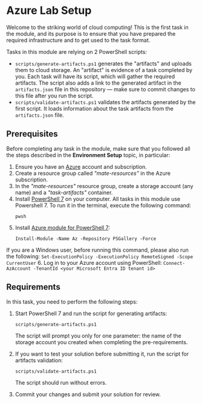 # Azure Lab Setup

Welcome to the striking world of cloud computing! This is the first task in the module, and its purpose is to ensure that you have prepared the required infrastructure and to get used to the task format. 

Tasks in this module are relying on 2 PowerShell scripts: 

- `scripts/generate-artifacts.ps1` generates the "artifacts" and uploads them to cloud storage. An "artifact" is evidence of a task completed by you. Each task will have its script, which will gather the required artifacts. The script also adds a link to the generated artifact in the `artifacts.json` file in this repository — make sure to commit changes to this file after you run the script. 
- `scripts/validate-artifacts.ps1` validates the artifacts generated by the first script. It loads information about the task artifacts from the `artifacts.json` file.   

## Prerequisites

Before completing any task in the module, make sure that you followed all the steps described in the **Environment Setup** topic, in particular: 

1. Ensure you have an [Azure](https://azure.microsoft.com/en-us/free/) account and subscription.
2. Create a resource group called *"mate-resources"* in the Azure subscription.
3. In the *"mate-resources"* resource group, create a storage account (any name) and a *"task-artifacts"* container.
4. Install [PowerShell 7](https://learn.microsoft.com/en-us/powershell/scripting/install/installing-powershell?view=powershell-7.4) on your computer. All tasks in this module use Powershell 7. To run it in the terminal, execute the following command: 
    ```
    pwsh
    ```
5. Install [Azure module for PowerShell 7](https://learn.microsoft.com/en-us/powershell/azure/install-azure-powershell?view=azps-11.3.0): 
    ```
    Install-Module -Name Az -Repository PSGallery -Force
    ```
If you are a Windows user, before running this command, please also run the following: 
    ```
    Set-ExecutionPolicy -ExecutionPolicy RemoteSigned -Scope CurrentUser
    ```
6. Log in to your Azure account using PowerShell:
    ```
    Connect-AzAccount -TenantId <your Microsoft Entra ID tenant id>
    ```

## Requirements

In this task, you need to perform the following steps: 

1. Start PowerShell 7 and run the script for generating artifacts: 
    ```
    scripts/generate-artifacts.ps1
    ``` 
    The script will prompt you only for one parameter: the name of the storage account you created when completing the pre-requirements.

2. If you want to test your solution before submitting it, run the script for artifacts validation:
    ```
    scripts/validate-artifacts.ps1
    ```
    The script should run without errors. 

3. Commit your changes and submit your solution for review. 

